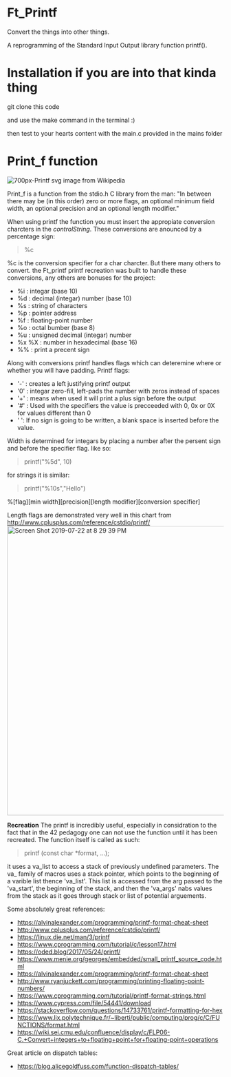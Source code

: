 
# Ft_Printf

Convert the things into other things.

A reprogramming of the Standard Input Output library function printf().

# Installation if you are into that kinda thing

git clone this code

and use the make command in the terminal :)

then test to your hearts content with the main.c provided in the mains folder

# Print_f function
![700px-Printf svg](https://user-images.githubusercontent.com/22520221/57039545-c8c35880-6c11-11e9-9fb3-3053424749e5.png)
image from Wikipedia

Print_f is a function from the stdio.h C library
from the man: "In between there may be (in this order) zero or more flags, an optional minimum field width, an optional precision and an optional length modifier."

When using printf the function you must insert the appropiate conversion charcters in the *controlString*. These conversions are anounced by a percentage sign:
> %c

%c is the conversion specifier for a char charcter. But there many others to convert. the Ft_printf printf recreation was built to handle these conversions, any others are bonuses for the project:
- %i : integar (base 10)
- %d : decimal (integar) number (base 10)
- %s : string of characters
- %p : pointer address
- %f : floating-point number
- %o : octal bumber (base 8)
- %u : unsigned decimal (integar) number
- %x %X : number in hexadecimal (base 16)
- %% : print a precent sign

Along with conversions printf handles flags which can deteremine where or whether you will have padding.
Printf flags:
- '-' : creates a left justifying printf output
- '0' : integar zero-fill, left-pads the number with zeros instead of spaces
- '+' : means when used it will print a plus sign before the output
- '#' : Used with the specifiers the value is precceeded with 0, 0x or 0X for values different than 0
- ' ': If no sign is going to be written, a blank space is inserted before the value.

Width is determined for integars by placing a number after the persent sign and before the specifier flag. like so:
> printf("%5d", 10)

for strings it is similar:
> printf("%10s","Hello")

%[flag][min width][precision][length modifier][conversion specifier]

Length flags are demonstrated very well in this chart from http://www.cplusplus.com/reference/cstdio/printf/
<img width="672" alt="Screen Shot 2019-07-22 at 8 29 39 PM" src="https://user-images.githubusercontent.com/22520221/61680806-c841d780-acbf-11e9-9921-0c24b2e6db6e.png">




**Recreation**
The printf is incredibly useful, especially in considration to the fact that in the 42 pedagogy one can not use the function until it has been recreated. The function itself is called as such:

> printf (const char *format, ...);

it uses a va_list to access a stack of previously undefined parameters. The va_ family of macros uses a stack pointer, which points to the beginning of a varible list thence 'va_list'. This list is accessed from the arg passed to the 'va_start', the beginning of the stack, and then the 'va_args' nabs values from the stack as it goes through stack or list of potential arguements.

Some absolutely great references:
- https://alvinalexander.com/programming/printf-format-cheat-sheet
- http://www.cplusplus.com/reference/cstdio/printf/
- https://linux.die.net/man/3/printf
- https://www.cprogramming.com/tutorial/c/lesson17.html
- https://oded.blog/2017/05/24/printf/
- https://www.menie.org/georges/embedded/small_printf_source_code.html
- https://alvinalexander.com/programming/printf-format-cheat-sheet
- http://www.ryanjuckett.com/programming/printing-floating-point-numbers/
- https://www.cprogramming.com/tutorial/printf-format-strings.html
- https://www.cypress.com/file/54441/download
- https://stackoverflow.com/questions/14733761/printf-formatting-for-hex
- https://www.lix.polytechnique.fr/~liberti/public/computing/prog/c/C/FUNCTIONS/format.html
- https://wiki.sei.cmu.edu/confluence/display/c/FLP06-C.+Convert+integers+to+floating+point+for+floating-point+operations

Great article on dispatch tables:
- https://blog.alicegoldfuss.com/function-dispatch-tables/
